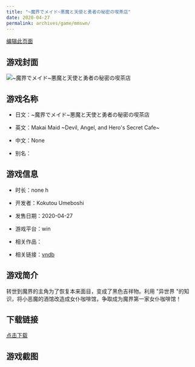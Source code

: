 ```yaml
---
title: "~魔界でメイド~悪魔と天使と勇者の秘密の喫茶店"
date: 2020-04-27
permalink: archives/game/mmswn/
---
```

[编辑此页面](https://github.com/ACG-3/ADV3-source/blob/main/source/_posts/~%E9%AD%94%E7%95%8C%E3%81%A7%E3%83%A1%E3%82%A4%E3%83%89~%E6%82%AA%E9%AD%94%E3%81%A8%E5%A4%A9%E4%BD%BF%E3%81%A8%E5%8B%87%E8%80%85%E3%81%AE%E7%A7%98%E5%AF%86%E3%81%AE%E5%96%AB%E8%8C%B6%E5%BA%97.md)

## 游戏封面

![~魔界でメイド~悪魔と天使と勇者の秘密の喫茶店](https://pan.timero.xyz/d/onedrive/img_lib_001/~%E9%AD%94%E7%95%8C%E3%81%A7%E3%83%A1%E3%82%A4%E3%83%89~%E6%82%AA%E9%AD%94%E3%81%A8%E5%A4%A9%E4%BD%BF%E3%81%A8%E5%8B%87%E8%80%85%E3%81%AE%E7%A7%98%E5%AF%86%E3%81%AE%E5%96%AB%E8%8C%B6%E5%BA%97_cover.avif)


## 游戏名称

- 日文：~魔界でメイド~悪魔と天使と勇者の秘密の喫茶店
- 英文：Makai Maid ~Devil, Angel, and Hero's Secret Cafe~
- 中文：None

- 别名：


## 游戏信息

- 时长：none h
- 开发者：Kokutou Umeboshi
- 发售日期：2020-04-27
- 游戏平台：win
- 相关作品：

- 相关链接：[vndb](https://vndb.org/v30490)


## 游戏简介

转世到魔界的主角为了恢复本来面目，变成了黑色吉祥物。利用 "异世界 "的知识，将小恶魔的酒馆改造成女仆咖啡馆，争取成为魔界第一家女仆咖啡馆！




## 下载链接

[点击下载](https://pan.timero.xyz/onedrive/adv_lib_001/~%E9%AD%94%E7%95%8C%E3%81%A7%E3%83%A1%E3%82%A4%E3%83%89~%E6%82%AA%E9%AD%94%E3%81%A8%E5%A4%A9%E4%BD%BF%E3%81%A8%E5%8B%87%E8%80%85%E3%81%AE%E7%A7%98%E5%AF%86%E3%81%AE%E5%96%AB%E8%8C%B6%E5%BA%97)


## 游戏截图


